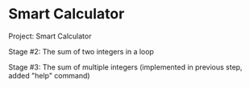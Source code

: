 # Smart Calculator

Project: Smart Calculator

Stage #2: The sum of two integers in a loop

Stage #3: The sum of multiple integers (implemented in previous step, added "help" command)
